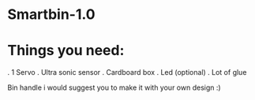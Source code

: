 # Smartbin-1.0

# Things you need:
. 1 Servo
. Ultra sonic sensor
. Cardboard box
. Led (optional)
. Lot of glue

Bin handle i would suggest you to make it with your own design :)

